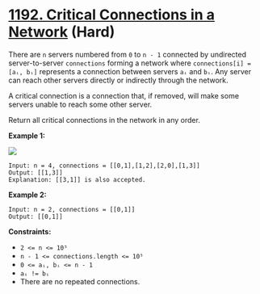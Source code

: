 # [1192. Critical Connections in a Network][link] (Hard)

[link]: https://leetcode.com/problems/critical-connections-in-a-network/

There are `n` servers numbered from `0` to `n - 1` connected by undirected server-to-server
`connections` forming a network where `connections[i] = [aᵢ, bᵢ]` represents a connection between
servers `aᵢ` and `bᵢ`. Any server can reach other servers directly or indirectly through the
network.

A critical connection is a connection that, if removed, will make some servers unable to reach some
other server.

Return all critical connections in the network in any order.

**Example 1:**

![](https://assets.leetcode.com/uploads/2019/09/03/1537_ex1_2.png)

```
Input: n = 4, connections = [[0,1],[1,2],[2,0],[1,3]]
Output: [[1,3]]
Explanation: [[3,1]] is also accepted.
```

**Example 2:**

```
Input: n = 2, connections = [[0,1]]
Output: [[0,1]]
```

**Constraints:**

- `2 <= n <= 10⁵`
- `n - 1 <= connections.length <= 10⁵`
- `0 <= aᵢ, bᵢ <= n - 1`
- `aᵢ != bᵢ`
- There are no repeated connections.
